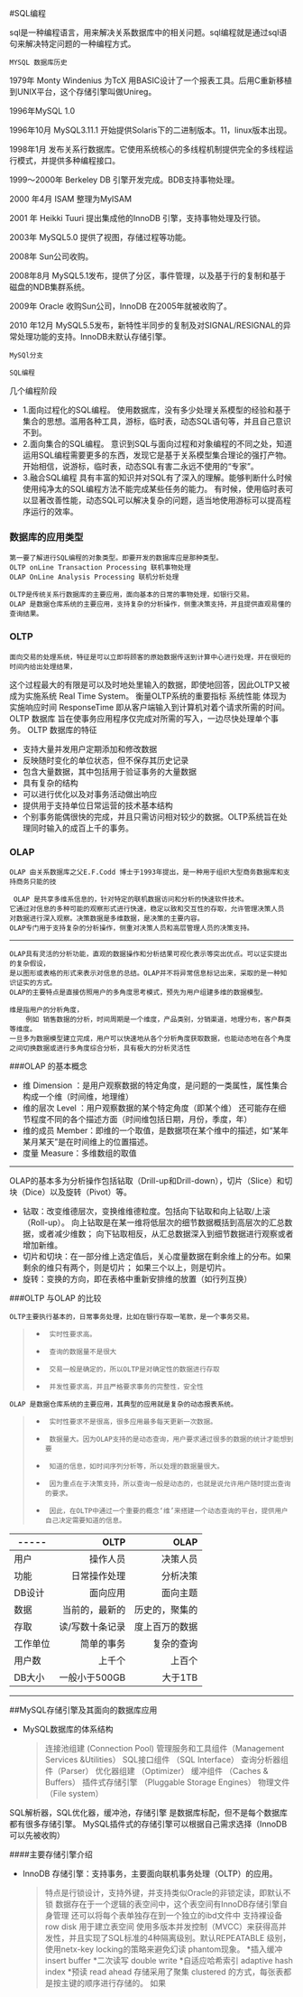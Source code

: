 #SQL编程

sql是一种编程语言，用来解决关系数据库中的相关问题。sql编程就是通过sql语句来解决特定问题的一种编程方式。

>
	MYSQL 数据库历史

1979年 Monty Windenius 为TcX 用BASIC设计了一个报表工具。后用C重新移植到UNIX平台，这个存储引擎叫做Unireg。

1996年MySQL 1.0 

1996年10月 MySQL3.11.1 开始提供Solaris下的二进制版本。11，linux版本出现。

1998年1月 发布关系行数据库。它使用系统核心的多线程机制提供完全的多线程运行模式，并提供多种编程接口。

1999～2000年 Berkeley DB 引擎开发完成。BDB支持事物处理。

2000 年4月 ISAM 整理为MyISAM 

2001 年 Heikki Tuuri 提出集成他的InnoDB 引擎，支持事物处理及行锁。

2003年 MySQL5.0 提供了视图，存储过程等功能。

2008年 Sun公司收购。

2008年8月 MySQL5.1发布，提供了分区，事件管理，以及基于行的复制和基于磁盘的NDB集群系统。

2009年 Oracle 收购Sun公司，InnoDB 在2005年就被收购了。

2010 年12月 MySQL5.5发布，新特性半同步的复制及对SIGNAL/RESIGNAL的异常处理功能的支持。InnoDB未默认存储引擎。

>
>
	MySQl分支
>

>
	SQL编程

几个编程阶段
*	1.面向过程化的SQL编程。
	使用数据库，没有多少处理关系模型的经验和基于集合的思想。滥用各种工具，游标，临时表，动态SQL语句等，并且自己意识不到。
*	2.面向集合的SQL编程。
	意识到SQL与面向过程和对象编程的不同之处，知道运用SQL编程需要更多的东西，发现它是基于关系模型集合理论的强打产物。
	开始相信，说游标，临时表，动态SQL有害二永远不使用的“专家”。
*	3.融合SQL编程
	具有丰富的知识并对SQL有了深入的理解。能够判断什么时候使用纯净太的SQL编程方法不能完成某些任务的能力。
	有时候，使用临时表可以显著改善性能，动态SQL可以解决复杂的问题，适当地使用游标可以提高程序运行的效率。

>

### 数据库的应用类型

	第一要了解进行SQL编程的对象类型。即要开发的数据库应是那种类型。
	OLTP onLine Transaction Processing 联机事物处理
	OLAP OnLine Analysis Processing 联机分析处理
	
	OLTP是传统关系行数据库的主要应用，面向基本的日常的事物处理，如银行交易。
	OLAP 是数据仓库系统的主要应用，支持复杂的分析操作，侧重决策支持，并且提供直观易懂的查询结果。
	
### OLTP
	
	面向交易的处理系统，特征是可以立即将顾客的原始数据传送到计算中心进行处理，并在很短的时间内给出处理结果，
这个过程最大的有限是可以及时地处里输入的数据，即使地回答，因此OLTP又被成为实施系统 Real Time System。
衡量OLTP系统的重要指标 系统性能 体现为 实施响应时间 ResponseTime 
即从客户端输入到计算机对着个请求所需的时间。
OLTP 数据库 旨在使事务应用程序仅完成对所需的写入，一边尽快处理单个事务。
	OLTP 数据库的特征

*	支持大量并发用户定期添加和修改数据
*	反映随时变化的单位状态，但不保存其历史记录
*	包含大量数据，其中包括用于验证事务的大量数据
*	具有复杂的结构
*	可以进行优化以及对事务活动做出响应
*	提供用于支持单位日常运营的技术基本结构
*	个别事务能偶很快的完成，并且只需访问相对较少的数据。OLTP系统旨在处理同时输入的成百上千的事务。


###	OLAP 

	OLAP 由关系数据库之父E.F.Codd 博士于1993年提出，是一种用于组织大型商务数据库和支持商务只能的技
	
	 OLAP 是共享多维系信息的，针对特定的联机数据访问和分析的快速软件技术。
    它通过对信息的多种可能的观察形式进行快速，稳定以致和交互性的存取，允许管理决策人员
    对数据进行深入观察。决策数据是多维数据，是决策的主要内容。
    OLAP专门用于支持复杂的分析操作，侧重对决策人员和高层管理人员的决策支持。

---
    OLAP具有灵活的分析功能，直观的数据操作和分析结果可视化表示等突出优点。可以证实提出的复杂假设，
    是以图形或表格的形式来表示对信息的总结。OLAP并不将异常信息标记出来，采取的是一种知识证实的方式。
    OLAP的主要特点是直接仿照用户的多角度思考模式，预先为用户组建多维的数据模型。
```
维是指用户的分析角度，
	例如 销售数据的分析，时间周期是一个维度，产品类别，分销渠道，地理分布，客户群类等维度。
一旦多为数据模型建立完成，用户可以快速地从各个分析角度获取数据，也能动态地在各个角度之间切换数据或进行多角度综合分析，具有极大的分析灵活性
```

###OLAP 的基本概念
 
*	维 Dimension ：是用户观察数据的特定角度，是问题的一类属性，属性集合构成一个维（时间维，地理维）
*	维的层次 Level ：用户观察数据的某个特定角度（即某个维）
			 还可能存在细节程度不同的各个描述方面（时间维包括日期，月份，季度，年）
*	维的成员 Member：即维的一个取值，是数据项在某个维中的描述，如“某年某月某天”是在时间维上的位置描述。
*	度量 Measure：多维数组的取值

---
OLAP的基本多为分析操作包括钻取（Drill-up和Drill-down），切片（Slice）和切块（Dice）以及旋转（Pivot）等。

*	钻取：改变维德层次，变换维维德粒度。包括向下钻取和向上钻取/上滚（Roll-up）。
		向上钻取是在某一维将低层次的细节数据概括到高层次的汇总数据，或者减少维数；
		向下钻取相反，从汇总数据深入到细节数据进行观察或者增加新维。
*	切片和切块：在一部分维上选定值后，关心度量数据在剩余维上的分布。如果剩余的维只有两个，则是切片；
		    如果三个以上，则是切片。
*	旋转：变换的方向，即在表格中重新安排维的放置（如行列互换）

###OLTP 与OLAP 的比较
   
	OLTP主要执行基本的，日常事务处理，比如在银行存取一笔款，是一个事务交易。
>*		实时性要求高。
>*		查询的数据量不是很大
>*		交易一般是确定的，所以OLTP是对确定性的数据进行存取
>*		并发性要求高，并且严格要求事务的完整性，安全性

	OLAP 是数据仓库系统的主要应用，其典型的应用就是复杂的动态报表系统。

>*		实时性要求不是很高，很多应用最多每天更新一次数据。
>*		数据量大。因为OLAP支持的是动态查询，用户要求通过很多的数据的统计才能想到要
>*		知道的信息，如时间序列分析等，所以处理的数据量很大。
>*		因为重点在于决策支持，所以查询一般是动态的，也就是说允许用户随时提出查询的要求。
>*		因此，在OLTP中通过一个重要的概念‘维’来搭建一个动态查询的平台，提供用户自己决定需要知道的信息。

|-----    |OLTP             |OLAP           |
|-----    |---:             |---:           |
|用户     |操作人员         |决策人员       |
|功能     |日常操作处理     |分析决策       |
|DB设计   |面向应用         |面向主题       |
|数据     |当前的，最新的   |历史的，聚集的 |
|存取     |读/写数十条记录  |度上百万的数据 |
|工作单位 |简单的事务       |复杂的查询     |
|用户数   |上千个           |上百个         |
|DB大小   |一般小于500GB    |大于1TB        |

---
##MySQL存储引擎及其面向的数据库应用

*   MySQL数据库的体系结构
    >连接池组建 (Connection Pool)
    >管理服务和工具组件（Management Services &Utilities）
    >SQL接口组件 （SQL Interface）
    >查询分析器组件（Parser）
    >优化器组建 （Optimizer）
    >缓冲组件 （Caches & Buffers）
    >插件式存储引擎 （Pluggable Storage Engines）
    >物理文件 （File system）

SQL解析器，SQL优化器，缓冲池，存储引擎 是数据库标配，但不是每个数据库都有很多存储引擎。
MySQL插件式的存储引擎可以根据自己需求选择（InnoDB 可以先被收购）

####主要存储引擎介绍
*   InnoDB 存储引擎：支持事务，主要面向联机事务处理（OLTP）的应用。
    >特点是行锁设计，支持外键，并支持类似Oracle的非锁定读，即默认不锁
    >数据存在于一个逻辑的表空间中，这个表空间有InnoDB存储引擎自身管理
    >还可以将每个表单独存在到一个独立的ibd文件中
    >支持裸设备 row disk 用于建立表空间
    >使用多版本并发控制（MVCC）来获得高并发性，并且实现了SQL标准的4种隔离级别。默认REPEATABLE 级别，使用netx-key locking的策略来避免幻读 phantom现象。
    *插入缓冲 insert buffer
    *二次读写 double write
    *自适应哈希索引 adaptive hash index
    *预读 read ahead
    >存储采用了聚集 clustered 的方式，每张表都是按主键的顺序进行存储的。
    如果
